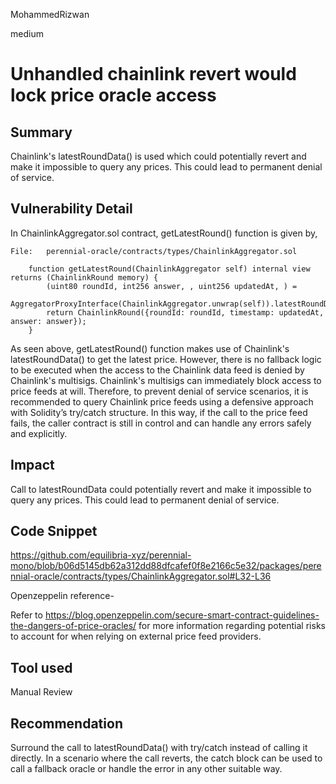 MohammedRizwan

medium

# Unhandled chainlink revert would lock price oracle access

## Summary
Chainlink's latestRoundData() is used which could potentially revert and make it impossible to query any prices. This could lead to permanent denial of service.

## Vulnerability Detail
In ChainlinkAggregator.sol contract, getLatestRound() function is given by,

```solidity
File:   perennial-oracle/contracts/types/ChainlinkAggregator.sol

    function getLatestRound(ChainlinkAggregator self) internal view returns (ChainlinkRound memory) {
        (uint80 roundId, int256 answer, , uint256 updatedAt, ) =
            AggregatorProxyInterface(ChainlinkAggregator.unwrap(self)).latestRoundData();
        return ChainlinkRound({roundId: roundId, timestamp: updatedAt, answer: answer});
    }
```

As seen above, getLatestRound() function makes use of Chainlink's latestRoundData() to get the latest price. However, there is no fallback logic to be executed when the access to the Chainlink data feed is denied by Chainlink's multisigs. Chainlink's multisigs can immediately block access to price feeds at will. Therefore, to prevent denial of service scenarios, it is recommended to query Chainlink price feeds using a defensive approach with Solidity’s try/catch structure. In this way, if the call to the price feed fails, the caller contract is still in control and can handle any errors safely and explicitly.

## Impact
Call to latestRoundData could potentially revert and make it impossible to query any prices. This could lead to permanent denial of service.

## Code Snippet
https://github.com/equilibria-xyz/perennial-mono/blob/b06d5145db62a312dd88dfcafef0f8e2166c5e32/packages/perennial-oracle/contracts/types/ChainlinkAggregator.sol#L32-L36


Openzeppelin reference-

Refer to https://blog.openzeppelin.com/secure-smart-contract-guidelines-the-dangers-of-price-oracles/ for more information regarding potential risks to account for when relying on external price feed providers.

## Tool used
Manual Review

## Recommendation
Surround the call to latestRoundData() with try/catch instead of calling it directly. In a scenario where the call reverts, the catch block can be used to call a fallback oracle or handle the error in any other suitable way.
